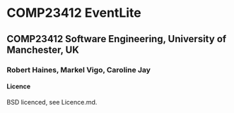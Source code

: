 # COMP23412 EventLite
## COMP23412 Software Engineering, University of Manchester, UK
### Robert Haines, Markel Vigo, Caroline Jay

#### Licence

BSD licenced, see Licence.md.

